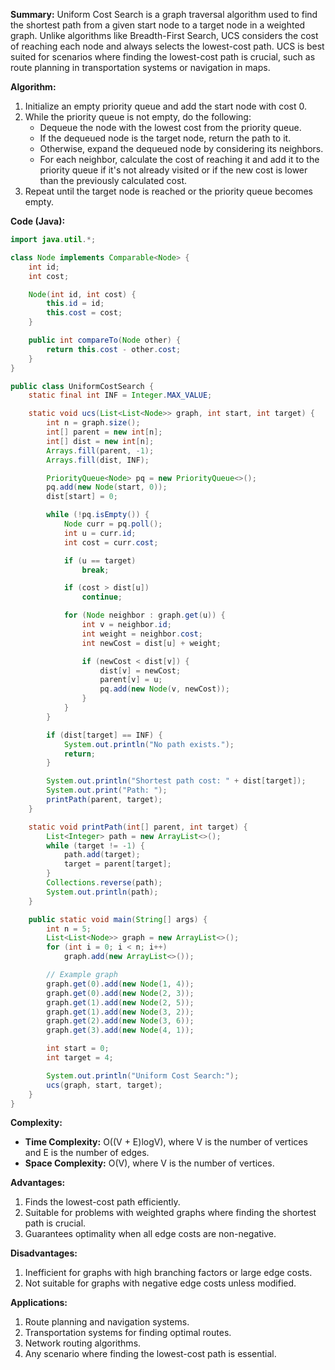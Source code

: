 

**Summary:**
Uniform Cost Search is a graph traversal algorithm used to find the shortest path from a given start node to a target node in a weighted graph. Unlike algorithms like Breadth-First Search, UCS considers the cost of reaching each node and always selects the lowest-cost path. UCS is best suited for scenarios where finding the lowest-cost path is crucial, such as route planning in transportation systems or navigation in maps.

**Algorithm:**

1. Initialize an empty priority queue and add the start node with cost 0.
2. While the priority queue is not empty, do the following:
   - Dequeue the node with the lowest cost from the priority queue.
   - If the dequeued node is the target node, return the path to it.
   - Otherwise, expand the dequeued node by considering its neighbors.
   - For each neighbor, calculate the cost of reaching it and add it to the priority queue if it's not already visited or if the new cost is lower than the previously calculated cost.
3. Repeat until the target node is reached or the priority queue becomes empty.

**Code (Java):**

```java
import java.util.*;

class Node implements Comparable<Node> {
    int id;
    int cost;

    Node(int id, int cost) {
        this.id = id;
        this.cost = cost;
    }

    public int compareTo(Node other) {
        return this.cost - other.cost;
    }
}

public class UniformCostSearch {
    static final int INF = Integer.MAX_VALUE;

    static void ucs(List<List<Node>> graph, int start, int target) {
        int n = graph.size();
        int[] parent = new int[n];
        int[] dist = new int[n];
        Arrays.fill(parent, -1);
        Arrays.fill(dist, INF);

        PriorityQueue<Node> pq = new PriorityQueue<>();
        pq.add(new Node(start, 0));
        dist[start] = 0;

        while (!pq.isEmpty()) {
            Node curr = pq.poll();
            int u = curr.id;
            int cost = curr.cost;

            if (u == target)
                break;

            if (cost > dist[u])
                continue;

            for (Node neighbor : graph.get(u)) {
                int v = neighbor.id;
                int weight = neighbor.cost;
                int newCost = dist[u] + weight;

                if (newCost < dist[v]) {
                    dist[v] = newCost;
                    parent[v] = u;
                    pq.add(new Node(v, newCost));
                }
            }
        }

        if (dist[target] == INF) {
            System.out.println("No path exists.");
            return;
        }

        System.out.println("Shortest path cost: " + dist[target]);
        System.out.print("Path: ");
        printPath(parent, target);
    }

    static void printPath(int[] parent, int target) {
        List<Integer> path = new ArrayList<>();
        while (target != -1) {
            path.add(target);
            target = parent[target];
        }
        Collections.reverse(path);
        System.out.println(path);
    }

    public static void main(String[] args) {
        int n = 5;
        List<List<Node>> graph = new ArrayList<>();
        for (int i = 0; i < n; i++)
            graph.add(new ArrayList<>());

        // Example graph
        graph.get(0).add(new Node(1, 4));
        graph.get(0).add(new Node(2, 3));
        graph.get(1).add(new Node(2, 5));
        graph.get(1).add(new Node(3, 2));
        graph.get(2).add(new Node(3, 6));
        graph.get(3).add(new Node(4, 1));

        int start = 0;
        int target = 4;

        System.out.println("Uniform Cost Search:");
        ucs(graph, start, target);
    }
}
```

**Complexity:**
- **Time Complexity:** O((V + E)logV), where V is the number of vertices and E is the number of edges.
- **Space Complexity:** O(V), where V is the number of vertices.

**Advantages:**
1. Finds the lowest-cost path efficiently.
2. Suitable for problems with weighted graphs where finding the shortest path is crucial.
3. Guarantees optimality when all edge costs are non-negative.

**Disadvantages:**
1. Inefficient for graphs with high branching factors or large edge costs.
2. Not suitable for graphs with negative edge costs unless modified.

**Applications:**
1. Route planning and navigation systems.
2. Transportation systems for finding optimal routes.
3. Network routing algorithms.
4. Any scenario where finding the lowest-cost path is essential.